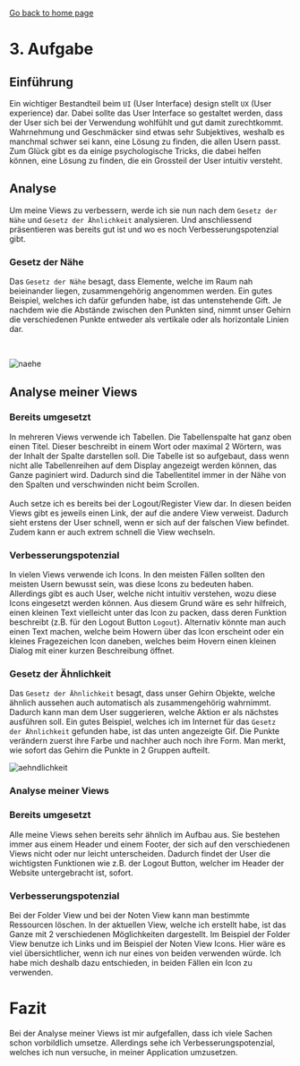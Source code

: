 [Go back to home page](./../README.md)

# 3. Aufgabe

## Einführung
Ein wichtiger Bestandteil beim `UI` (User Interface) design stellt `UX` (User experience) dar. Dabei sollte das User Interface so gestaltet werden, dass der User sich bei der Verwendung wohlfühlt und gut damit zurechtkommt. Wahrnehmung und Geschmäcker sind etwas sehr Subjektives, weshalb es manchmal schwer sei kann, eine Lösung zu finden, die allen Usern passt. Zum Glück gibt es da einige psychologische Tricks, die dabei helfen können, eine Lösung zu finden, die ein Grossteil der User intuitiv versteht.

## Analyse 
Um meine Views zu verbessern, werde ich sie nun nach dem `Gesetz der Nähe` und `Gesetz der Ähnlichkeit` analysieren. Und anschliessend präsentieren was bereits gut ist und wo es noch Verbesserungspotenzial gibt.

### Gesetz der Nähe
Das `Gesetz der Nähe` besagt, dass Elemente, welche im Raum nah beieinander liegen, zusammengehörig angenommen werden. Ein gutes Beispiel, welches ich dafür gefunden habe, ist das untenstehende Gift. Je nachdem wie die Abstände zwischen den Punkten sind, nimmt unser Gehirn die verschiedenen Punkte entweder als vertikale oder als horizontale Linien dar.

<br/>

![naehe](https://user-images.githubusercontent.com/99135388/205734546-8067eb78-6321-455d-837c-83e000bb6309.gif)

## Analyse meiner Views
### Bereits umgesetzt
In mehreren Views verwende ich Tabellen. Die Tabellenspalte hat ganz oben einen Titel. Dieser beschreibt in einem Wort oder maximal 2 Wörtern, was der Inhalt der Spalte darstellen soll. Die Tabelle ist so aufgebaut, dass wenn nicht alle Tabellenreihen auf dem Display angezeigt werden können, das Ganze paginiert wird. Dadurch sind die Tabellentitel immer in der Nähe von den Spalten und verschwinden nicht beim Scrollen. 
<br/><br/>
Auch setze ich es bereits bei der Logout/Register View dar. In diesen beiden Views gibt es jeweils einen Link, der auf die andere View verweist. Dadurch sieht erstens der User schnell, wenn er sich auf der falschen View befindet. Zudem kann er auch extrem schnell die View wechseln.  

### Verbesserungspotenzial
In vielen Views verwende ich Icons. In den meisten Fällen sollten den meisten Usern bewusst sein, was diese Icons zu bedeuten haben. Allerdings gibt es auch User, welche nicht intuitiv verstehen, wozu diese Icons eingesetzt werden können. Aus diesem Grund wäre es sehr hilfreich, einen kleinen Text vielleicht unter das Icon zu packen, dass deren Funktion beschreibt (z.B. für den Logout Button `Logout`). Alternativ könnte man auch einen Text machen, welche beim Howern über das Icon erscheint oder ein kleines Fragezeichen Icon daneben, welches beim Hovern einen kleinen Dialog mit einer kurzen Beschreibung öffnet. 


### Gesetz der Ähnlichkeit
Das `Gesetz der Ähnlichkeit` besagt, dass unser Gehirn Objekte, welche ähnlich aussehen auch automatisch als zusammengehörig wahrnimmt. Dadurch kann man dem User suggerieren, welche Aktion er als nächstes ausführen soll. Ein gutes Beispiel, welches ich im Internet für das `Gesetz der Ähnlichkeit` gefunden habe, ist das unten angezeigte Gif. Die Punkte verändern zuerst ihre Farbe und nachher auch noch ihre Form. Man merkt, wie sofort das Gehirn die Punkte in 2 Gruppen aufteilt.

![aehndlichkeit](https://user-images.githubusercontent.com/99135388/205872268-429406af-4f78-4a42-892a-f30bd3c09b9c.gif)

### Analyse meiner Views
### Bereits umgesetzt
Alle meine Views sehen bereits sehr ähnlich im Aufbau aus. Sie bestehen immer aus einem Header und einem Footer, der sich auf den verschiedenen Views nicht oder nur leicht unterscheiden. Dadurch findet der User die wichtigsten Funktionen wie z.B. der Logout Button, welcher im Header der Website untergebracht ist, sofort. 

### Verbesserungspotenzial
Bei der Folder View und bei der Noten View kann man bestimmte Ressourcen löschen. In der aktuellen View, welche ich erstellt habe, ist das Ganze mit 2 verschiedenen Möglichkeiten dargestellt. Im Beispiel der Folder View benutze ich Links und im Beispiel der Noten View Icons. Hier wäre es viel übersichtlicher, wenn ich nur eines von beiden verwenden würde. Ich habe mich deshalb dazu entschieden, in beiden Fällen ein Icon zu verwenden. 

# Fazit
Bei der Analyse meiner Views ist mir aufgefallen, dass ich viele Sachen schon vorbildlich umsetze. Allerdings sehe ich Verbesserungspotenzial, welches ich nun versuche, in meiner Application umzusetzen.
